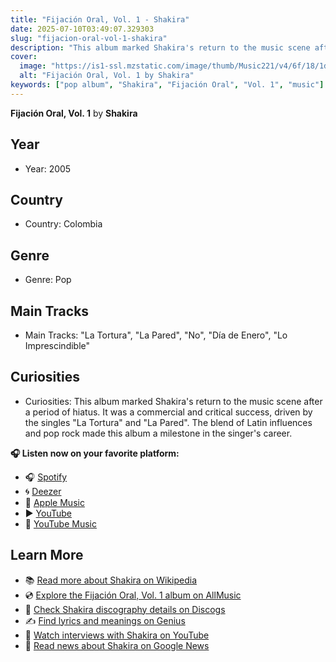 ```yaml
---
title: "Fijación Oral, Vol. 1 - Shakira"
date: 2025-07-10T03:49:07.329303
slug: "fijacion-oral-vol-1-shakira"
description: "This album marked Shakira's return to the music scene after a period of hiatus."
cover:
  image: "https://is1-ssl.mzstatic.com/image/thumb/Music221/v4/6f/18/1d/6f181d45-8041-cbdc-2c79-bc7374d01207/196872648560.jpg/500x500bb.jpg"
  alt: "Fijación Oral, Vol. 1 by Shakira"
keywords: ["pop album", "Shakira", "Fijación Oral", "Vol. 1", "music"]
---
```


**Fijación Oral, Vol. 1** by **Shakira**

## Year
- Year: 2005
## Country
- Country: Colombia
## Genre
- Genre: Pop
## Main Tracks
- Main Tracks: "La Tortura", "La Pared", "No", "Día de Enero", "Lo Imprescindible"
## Curiosities
- Curiosities: This album marked Shakira's return to the music scene after a period of hiatus. It was a commercial and critical success, driven by the singles "La Tortura" and "La Pared". The blend of Latin influences and pop rock made this album a milestone in the singer's career.



**🎧 Listen now on your favorite platform:**

- 🎧 [Spotify](https://open.spotify.com/search/Fijaci%C3%B3n%20Oral%2C%20Vol.%201%20Shakira)
- 🌀 [Deezer](https://www.deezer.com/search/Fijaci%C3%B3n%20Oral%2C%20Vol.%201%20Shakira)
- 🍎 [Apple Music](https://music.apple.com/search?term=Fijaci%C3%B3n%20Oral%2C%20Vol.%201%20Shakira)
- ▶️ [YouTube](https://www.youtube.com/results?search_query=Fijaci%C3%B3n%20Oral%2C%20Vol.%201%20Shakira)
- 🎵 [YouTube Music](https://music.youtube.com/search?q=Fijaci%C3%B3n%20Oral%2C%20Vol.%201%20Shakira)

## Learn More

- 📚 [Read more about Shakira on Wikipedia](https://en.wikipedia.org/wiki/Shakira)
- 💿 [Explore the Fijación Oral, Vol. 1 album on AllMusic](https://www.allmusic.com/search/albums/Fijaci%C3%B3n+Oral%2C+Vol.+1)
- 📀 [Check Shakira discography details on Discogs](https://www.discogs.com/search/?q=Fijaci%C3%B3n+Oral%2C+Vol.+1+Shakira&type=all)
- ✍️ [Find lyrics and meanings on Genius](https://genius.com/search?q=Fijaci%C3%B3n+Oral%2C+Vol.+1%20Shakira)
- 🎤 [Watch interviews with Shakira on YouTube](https://www.youtube.com/results?search_query=Shakira+interview)
- 📰 [Read news about Shakira on Google News](https://news.google.com/search?q=Shakira)